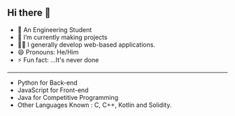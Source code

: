 ## Hi there 👋

- 👦 An Engineering Student
- 🌱 I’m currently making projects
- 🧑‍💻 I generally develop web-based applications.
- 😄 Pronouns: He/Him
- ⚡ Fun fact: ...It's never done

<hr>


- Python for Back-end
- JavaScript for Front-end
- Java for Competitive Programming<br>
- Other Languages Known : C, C++, Kotlin and Solidity.<br>
